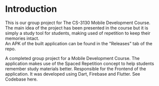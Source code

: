 # Introduction
This is our group project for The CS-3130 Mobile Development Course.  
The main idea of the project has been presented in the course but it is simply a study tool for students, making used of repetition to keep their memories intact.  
An APK of the built application can be found in the "Releases" tab of the repo.

A completed group project for a Mobile Development Course. The application makes use of the Spaced Repetition concept to help students remember study materials better. Responsible for the Frontend of the application. It was developed using Dart, Firebase and Flutter. See Codebase here.
